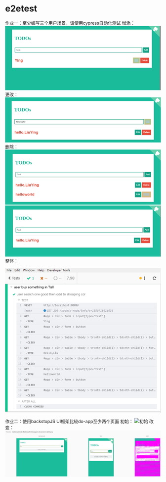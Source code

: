 # e2etest
作业一：至少编写三个用户场景，请使用cypress自动化测试
增添：
![增添](https://raw.githubusercontent.com/liuying1019/e2etest/master/screenshoot/modify1.png)
更改：
![更改](https://raw.githubusercontent.com/liuying1019/e2etest/master/screenshoot/add.png)
删除：
![删除](https://raw.githubusercontent.com/liuying1019/e2etest/master/screenshoot/delete1.png)
![删除](https://raw.githubusercontent.com/liuying1019/e2etest/master/screenshoot/delete.png)
整体：

![整体](https://raw.githubusercontent.com/liuying1019/e2etest/master/screenshoot/1.png)

作业二：使用backstopJS UI框架比较do-app至少两个页面
初始：
![初始](https://raw.githubusercontent.com/liuying1019/e2etest/master/screenshoot/初始.png)
改变：
![改变](https://raw.githubusercontent.com/liuying1019/e2etest/master/screenshoot/改变之后.jpg)
